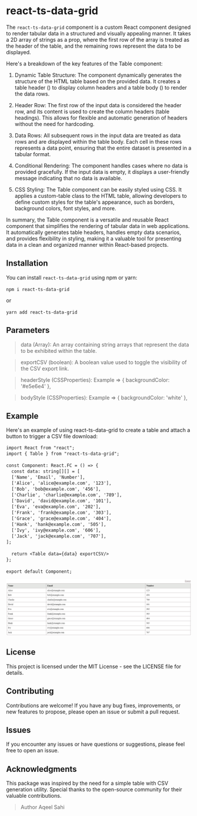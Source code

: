 # react-ts-data-grid

The `react-ts-data-grid` component is a custom React component designed to render tabular data in a structured and visually appealing manner. It takes a 2D array of strings as a prop, where the first row of the array is treated as the header of the table, and the remaining rows represent the data to be displayed.

Here's a breakdown of the key features of the Table component:

1. Dynamic Table Structure: The component dynamically generates the structure of the HTML table based on the provided data. It creates a table header (<thead>) to display column headers and a table body (<tbody>) to render the data rows.

2. Header Row: The first row of the input data is considered the header row, and its content is used to create the column headers (table headings). This allows for flexible and automatic generation of headers without the need for hardcoding.

3. Data Rows: All subsequent rows in the input data are treated as data rows and are displayed within the table body. Each cell in these rows represents a data point, ensuring that the entire dataset is presented in a tabular format.

4. Conditional Rendering: The component handles cases where no data is provided gracefully. If the input data is empty, it displays a user-friendly message indicating that no data is available.

5. CSS Styling: The Table component can be easily styled using CSS. It applies a custom-table class to the HTML table, allowing developers to define custom styles for the table's appearance, such as borders, background colors, font styles, and more.

In summary, the Table component is a versatile and reusable React component that simplifies the rendering of tabular data in web applications. It automatically generates table headers, handles empty data scenarios, and provides flexibility in styling, making it a valuable tool for presenting data in a clean and organized manner within React-based projects.

## Installation

You can install `react-ts-data-grid` using npm or yarn:

`npm i react-ts-data-grid`

or

`yarn add react-ts-data-grid`

## Parameters
> data (Array): An array containing string arrays that represent the data to be exhibited within the table.

> exportCSV (boolean): A boolean value used to toggle the visibility of the CSV export link.

> headerStyle (CSSProperties): Example => { backgroundColor: '#e5e6e4' },

> bodyStyle (CSSProperties): Example => { backgroundColor: 'white' },


## Example
Here's an example of using react-ts-data-grid to create a table and attach a button to trigger a CSV file download:
```tsx
import React from "react";
import { Table } from "react-ts-data-grid";

const Component: React.FC = () => {
  const data: string[][] = [
  ['Name', 'Email', 'Number'],
  ['Alice', 'alice@example.com', '123'],
  ['Bob', 'bob@example.com', '456'],
  ['Charlie', 'charlie@example.com', '789'],
  ['David', 'david@example.com', '101'],
  ['Eva', 'eva@example.com', '202'],
  ['Frank', 'frank@example.com', '303'],
  ['Grace', 'grace@example.com', '404'],
  ['Hank', 'hank@example.com', '505'],
  ['Ivy', 'ivy@example.com', '606'],
  ['Jack', 'jack@example.com', '707'],
];

  return <Table data={data} exportCSV/>  
};

export default Component;

```
![Example of the react-ts-data-grid!](/src/assets/tableExample.png "Example of the react-ts-data-grid")

## License
This project is licensed under the MIT License - see the LICENSE file for details.

## Contributing
Contributions are welcome! If you have any bug fixes, improvements, or new features to propose, please open an issue or submit a pull request.

## Issues
If you encounter any issues or have questions or suggestions, please feel free to open an issue.

## Acknowledgments
This package was inspired by the need for a simple table with CSV generation utility.
Special thanks to the open-source community for their valuable contributions.

> Author
> Aqeel Sahi
